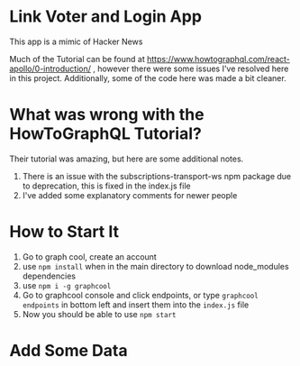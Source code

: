 # Link Voter and Login App

This app is a mimic of Hacker News

Much of the Tutorial can be found at https://www.howtographql.com/react-apollo/0-introduction/ , however there were some issues I've resolved here in this project.
Additionally, some of the code here was made a bit cleaner.

# What was wrong with the HowToGraphQL Tutorial?

Their tutorial was amazing, but here are some additional notes.
1. There is an issue with the subscriptions-transport-ws npm package due to deprecation, this is fixed in the index.js file
2. I've added some explanatory comments for newer people

# How to Start It
1. Go to graph cool, create an account
2. use `npm install` when in the main directory to download node_modules dependencies
3. use `npm i -g graphcool`
4. Go to graphcool console and click endpoints, or type `graphcool endpoints` in bottom left and insert them into the `index.js` file
5. Now you should be able to use `npm start`

# Add Some Data